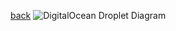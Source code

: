 [back](..\README.md)
![DigitalOcean Droplet Diagram](https://lucid.app/publicSegments/view/51aa72a1-aa71-44d0-9109-6349dd19b077/image.png)
